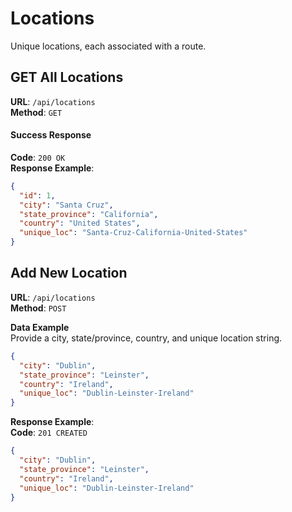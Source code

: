 # Locations

Unique locations, each associated with a route.

## GET All Locations

**URL**: `/api/locations`  
**Method**: `GET`

#### Success Response
**Code**: `200 OK`  
**Response Example**:  
```json
{
  "id": 1,
  "city": "Santa Cruz",
  "state_province": "California",
  "country": "United States",
  "unique_loc": "Santa-Cruz-California-United-States"
}
```

## Add New Location

**URL**: `/api/locations`  
**Method**: `POST`

**Data Example**  
Provide a city, state/province, country, and unique location string.

```json
{
  "city": "Dublin",
  "state_province": "Leinster",
  "country": "Ireland",
  "unique_loc": "Dublin-Leinster-Ireland"
}
```

**Response Example**:  
**Code**: `201 CREATED`

```json
{
  "city": "Dublin",
  "state_province": "Leinster",
  "country": "Ireland",
  "unique_loc": "Dublin-Leinster-Ireland"
}
```